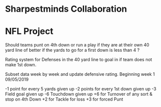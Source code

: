 # Sharpestminds Collaboration 
# NFL Project

Should teams punt on 4th down or run a play if they are at their own 40 yard line of better if the yards to go for a first down is less than 4 ?

Rating system for Defenses in the 40 yard line to goal in if team does not make 1st down. 

Subset data week by week and update defensive rating. Beginning week 1 09/05/2019

-1 point for every 5 yards given up 
-2 points for every 1st down given up
-3 Field goal given up
-6 Touchdown given up
+6 for Turnover of any sort & stop on 4th Down
+2 for Tackle for loss
+3 for forced Punt
